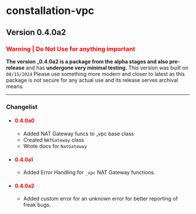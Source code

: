 # constallation-vpc
## Version 0.4.0a2
### **<span style="color:red;">Warning | Do Not Use for anything important</span>**
**The version _0.4.0a2 is a package from the alpha stages and also pre-release** and has **undergone very minimal testing.** This version was built on `08/15/2024` Please use something more modern and closer to latest as this package is not secure for any actual use and its release serves archival means. 

***
### Changelist
- #### **<span style="color:red;">0.4.0a0</span>**
  - Added NAT Gateway funcs to _vpc base class
  - Created `NATGateway` class
  - Wrote docs for `NatGateway`
- #### **<span style="color:red;">0.4.0a1</span>**
  - Added Error Handling for `_vpc` NAT Gateway functions. 
- #### **<span style="color:red;">0.4.0a2</span>**
  - Added custom error for an unknown error for better reporting of freak bugs.